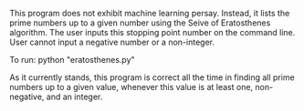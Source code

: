 This program does not exhibit machine learning persay. Instead, it lists the
prime numbers up to a given number using the Seive of Eratosthenes algorithm.
The user inputs this stopping point number on the command line. 
User cannot input a negative number or a non-integer.

To run: python "eratosthenes.py"

As it currently stands, this program is correct all the time in finding all
prime numbers up to a given value, whenever this value is at least one,
non-negative, and an integer.
